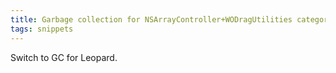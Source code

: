 ```yaml
---
title: Garbage collection for NSArrayController+WODragUtilities category (WOCommon, 235882a)
tags: snippets
---
```


Switch to GC for Leopard.
